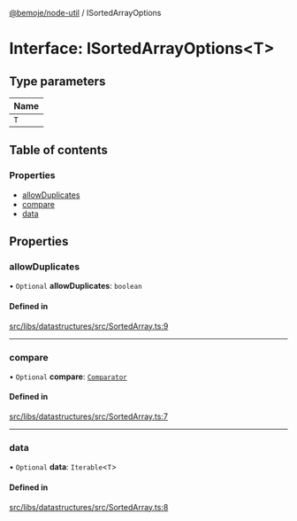 [@bemoje/node-util](/docs/index.md) / ISortedArrayOptions

# Interface: ISortedArrayOptions<T\>

## Type parameters

| Name |
| :------ |
| `T` |

## Table of contents

### Properties

- [allowDuplicates](/docs/interfaces/ISortedArrayOptions.md#allowduplicates)
- [compare](/docs/interfaces/ISortedArrayOptions.md#compare)
- [data](/docs/interfaces/ISortedArrayOptions.md#data)

## Properties

### allowDuplicates

• `Optional` **allowDuplicates**: `boolean`

#### Defined in

[src/libs/datastructures/src/SortedArray.ts:9](https://github.com/bemoje/bemoje-node-util/blob/e2587a1/src/libs/datastructures/src/SortedArray.ts#L9)

___

### compare

• `Optional` **compare**: [`Comparator`](/docs/index.md#comparator)

#### Defined in

[src/libs/datastructures/src/SortedArray.ts:7](https://github.com/bemoje/bemoje-node-util/blob/e2587a1/src/libs/datastructures/src/SortedArray.ts#L7)

___

### data

• `Optional` **data**: `Iterable`<`T`\>

#### Defined in

[src/libs/datastructures/src/SortedArray.ts:8](https://github.com/bemoje/bemoje-node-util/blob/e2587a1/src/libs/datastructures/src/SortedArray.ts#L8)
